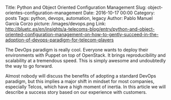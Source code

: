 Title: Python and Object Oriented Configuration Management
Slug: object-orientes-configuration-management
Date: 2016-10-17 00:00
Category: posts
Tags: python, devops, automation, legacy
Author: Pablo Manuel García Corzo
picture: /images/devops.png
Link: http://bluetc.es/en/insights/a-telecoms-blog/entry/python-and-object-oriented-configuration-management-on-how-to-gently-succeed-in-the-adoption-of-devops-paradigm-for-telecom-players

The DevOps paradigm is really cool. Everyone wants to deploy their environments with Puppet on top of OpenStack. It brings reproducibility and scalability at a tremendous speed. This is simply awesome and undoubtedly the way to go forward.

Almost nobody will discuss the benefits of adopting a standard DevOps paradigm, but this implies a major shift in mindset for most companies, especially Telcos, which have a high moment of inertia. In this article we will describe a success story based on our experience with customers.

